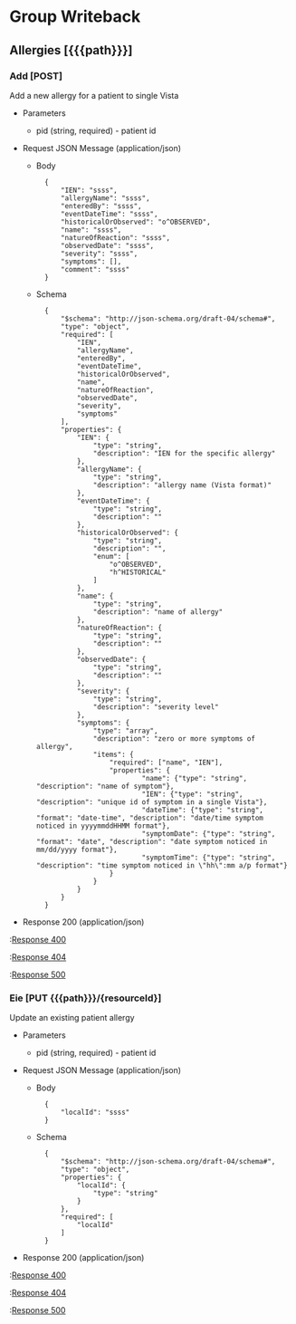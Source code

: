 # Group Writeback

## Allergies [{{{path}}}]

### Add [POST]

Add a new allergy for a patient to single Vista

+ Parameters

    + pid (string, required) - patient id


+ Request JSON Message (application/json)

    + Body

            {
                "IEN": "ssss",
                "allergyName": "ssss",
                "enteredBy": "ssss",
                "eventDateTime": "ssss",
                "historicalOrObserved": "o^OBSERVED",
                "name": "ssss",
                "natureOfReaction": "ssss",
                "observedDate": "ssss",
                "severity": "ssss",
                "symptoms": [],
                "comment": "ssss"
            }

    + Schema

            {
                "$schema": "http://json-schema.org/draft-04/schema#",
                "type": "object",
                "required": [
                    "IEN",
                    "allergyName",
                    "enteredBy",
                    "eventDateTime",
                    "historicalOrObserved",
                    "name",
                    "natureOfReaction",
                    "observedDate",
                    "severity",
                    "symptoms"
                ],
                "properties": {
                    "IEN": {
                        "type": "string",
                        "description": "IEN for the specific allergy"
                    },
                    "allergyName": {
                        "type": "string",
                        "description": "allergy name (Vista format)"
                    },
                    "eventDateTime": {
                        "type": "string",
                        "description": ""
                    },
                    "historicalOrObserved": {
                        "type": "string",
                        "description": "",
                        "enum": [
                            "o^OBSERVED",
                            "h^HISTORICAL"
                        ]
                    },
                    "name": {
                        "type": "string",
                        "description": "name of allergy"
                    },
                    "natureOfReaction": {
                        "type": "string",
                        "description": ""
                    },
                    "observedDate": {
                        "type": "string",
                        "description": ""
                    },
                    "severity": {
                        "type": "string",
                        "description": "severity level"
                    },
                    "symptoms": {
                        "type": "array",
                        "description": "zero or more symptoms of allergy",
                        "items": {
                            "required": ["name", "IEN"],
                            "properties": {
                                    "name": {"type": "string", "description": "name of symptom"},
                                    "IEN": {"type": "string", "description": "unique id of symptom in a single Vista"},
                                    "dateTime": {"type": "string", "format": "date-time", "description": "date/time symptom noticed in yyyymmddHHMM format"},
                                    "symptomDate": {"type": "string", "format": "date", "description": "date symptom noticed in mm/dd/yyyy format"},
                                    "symptomTime": {"type": "string", "description": "time symptom noticed in \"hh\":mm a/p format"}
                            }
                        }
                    }
                }
            }

+ Response 200 (application/json)

:[Response 400]({{{common}}}/responses/400.md)

:[Response 404]({{{common}}}/responses/404.md)

:[Response 500]({{{common}}}/responses/500.md)


### Eie [PUT {{{path}}}/{resourceId}]

Update an existing patient allergy

+ Parameters

    + pid (string, required) - patient id


+ Request JSON Message (application/json)

    + Body

            {
                "localId": "ssss"
            }

    + Schema

            {
                "$schema": "http://json-schema.org/draft-04/schema#",
                "type": "object",
                "properties": {
                    "localId": {
                        "type": "string"
                    }
                },
                "required": [
                    "localId"
                ]
            }

+ Response 200 (application/json)

:[Response 400]({{{common}}}/responses/400.md)

:[Response 404]({{{common}}}/responses/404.md)

:[Response 500]({{{common}}}/responses/500.md)

